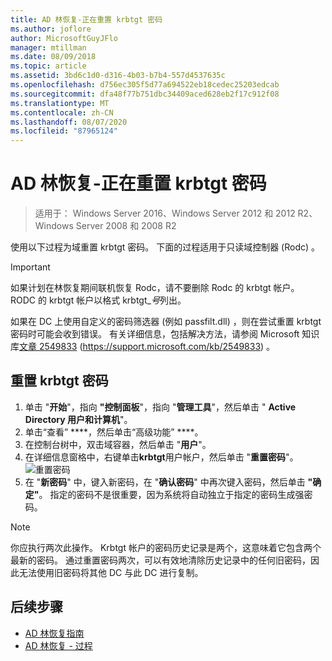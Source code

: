 ```yaml
---
title: AD 林恢复-正在重置 krbtgt 密码
ms.author: joflore
author: MicrosoftGuyJFlo
manager: mtillman
ms.date: 08/09/2018
ms.topic: article
ms.assetid: 3bd6c1d0-d316-4b03-b7b4-557d4537635c
ms.openlocfilehash: d756ec305f5d77a694522eb18cedec25203edcab
ms.sourcegitcommit: dfa48f77b751dbc34409aced628eb2f17c912f08
ms.translationtype: MT
ms.contentlocale: zh-CN
ms.lasthandoff: 08/07/2020
ms.locfileid: "87965124"
---
```

# <a name="ad-forest-recovery---resetting-the-krbtgt-password"></a>AD 林恢复-正在重置 krbtgt 密码

>适用于： Windows Server 2016、Windows Server 2012 和 2012 R2、Windows Server 2008 和 2008 R2

使用以下过程为域重置 krbtgt 密码。 下面的过程适用于只读域控制器 (Rodc) 。

> [!IMPORTANT]
> 如果计划在林恢复期间联机恢复 Rodc，请不要删除 Rodc 的 krbtgt 帐户。 RODC 的 krbtgt 帐户以格式 krbtgt_*号*列出。
>
> 如果在 DC 上使用自定义的密码筛选器 (例如 passfilt.dll) ，则在尝试重置 krbtgt 密码时可能会收到错误。 有关详细信息，包括解决方法，请参阅 Microsoft 知识库[文章 2549833](https://support.microsoft.com/kb/2549833) (https://support.microsoft.com/kb/2549833) 。

## <a name="to-reset-the-krbtgt-password"></a>重置 krbtgt 密码

1. 单击 "**开始**"，指向 **"控制面板**"，指向 "**管理工具**"，然后单击 " **Active Directory 用户和计算机**"。
2. 单击“查看” ****，然后单击“高级功能” ****。
3. 在控制台树中，双击域容器，然后单击 "**用户**"。
4. 在详细信息窗格中，右键单击**krbtgt**用户帐户，然后单击 "**重置密码**"。
   ![重置密码](media/AD-Forest-Recovery-Resetting-the-krbtgt-password/resetpass1.png)
5. 在 "**新密码**" 中，键入新密码，在 "**确认密码**" 中再次键入密码，然后单击 **"确定"**。 指定的密码不是很重要，因为系统将自动独立于指定的密码生成强密码。

> [!NOTE]
> 你应执行两次此操作。 Krbtgt 帐户的密码历史记录是两个，这意味着它包含两个最新的密码。 通过重置密码两次，可以有效地清除历史记录中的任何旧密码，因此无法使用旧密码将其他 DC 与此 DC 进行复制。

## <a name="next-steps"></a>后续步骤

- [AD 林恢复指南](AD-Forest-Recovery-Guide.md)
- [AD 林恢复 - 过程](AD-Forest-Recovery-Procedures.md)
